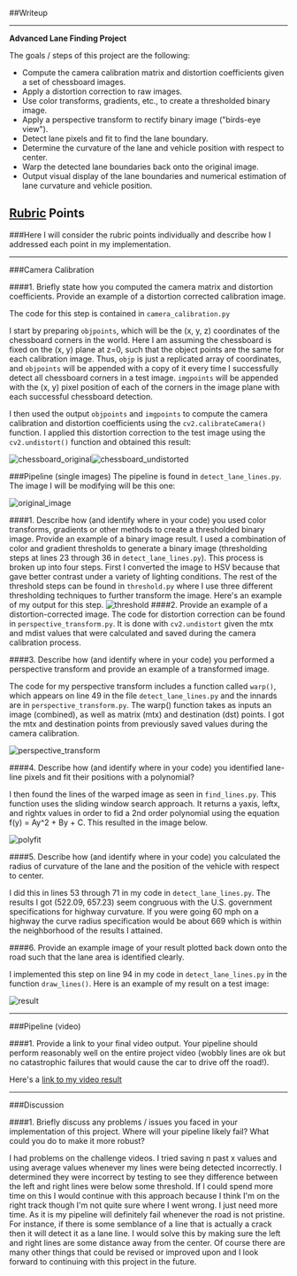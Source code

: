##Writeup

---

**Advanced Lane Finding Project**

The goals / steps of this project are the following:

* Compute the camera calibration matrix and distortion coefficients given a set of chessboard images.
* Apply a distortion correction to raw images.
* Use color transforms, gradients, etc., to create a thresholded binary image.
* Apply a perspective transform to rectify binary image ("birds-eye view").
* Detect lane pixels and fit to find the lane boundary.
* Determine the curvature of the lane and vehicle position with respect to center.
* Warp the detected lane boundaries back onto the original image.
* Output visual display of the lane boundaries and numerical estimation of lane curvature and vehicle position.

[//]: # (Image References)

[image1]: ./examples/undistort_output.png "Undistorted"
[image2]: ./test_images/test1.jpg "Road Transformed"
[image3]: ./examples/binary_combo_example.jpg "Binary Example"
[image4]: ./examples/warped_straight_lines.jpg "Warp Example"
[image5]: ./examples/color_fit_lines.jpg "Fit Visual"
[image6]: ./examples/example_output.jpg "Output"
[video1]: ./project_video.mp4 "Video"

## [Rubric](https://review.udacity.com/#!/rubrics/571/view) Points
###Here I will consider the rubric points individually and describe how I addressed each point in my implementation.  

---
###Camera Calibration

####1. Briefly state how you computed the camera matrix and distortion coefficients. Provide an example of a distortion corrected calibration image.

The code for this step is contained in `camera_calibration.py`

I start by preparing `objpoints`, which will be the (x, y, z) coordinates of the chessboard corners in the world. Here I am assuming the chessboard is fixed on the (x, y) plane at z=0, such that the object points are the same for each calibration image.  Thus, `objp` is just a replicated array of coordinates, and `objpoints` will be appended with a copy of it every time I successfully detect all chessboard corners in a test image.  `imgpoints` will be appended with the (x, y) pixel position of each of the corners in the image plane with each successful chessboard detection.  

I then used the output `objpoints` and `imgpoints` to compute the camera calibration and distortion coefficients using the `cv2.calibrateCamera()` function.  I applied this distortion correction to the test image using the `cv2.undistort()` function and obtained this result: 

![chessboard_original](output_images/camera_cal_org.png)![chessboard_undistorted](output_images/camera_cal_undist.png)

###Pipeline (single images)
The pipeline is found in `detect_lane_lines.py`. The image I will be modifying will be this one:

![original_image](output_images/test5.jpg)

####1. Describe how (and identify where in your code) you used color transforms, gradients or other methods to create a thresholded binary image.  Provide an example of a binary image result.
I used a combination of color and gradient thresholds to generate a binary image (thresholding steps at lines 23 through 36 in `detect_lane_lines.py`). This process is broken up into four steps. First I converted the image to HSV because that gave better contrast under a variety of lighting conditions. The rest of the threshold steps can be found in `threshold.py` where I use three different thresholding techniques to further transform the image. Here's an example of my output for this step.
![threshold](output_images/thresholded_image.png)
####2. Provide an example of a distortion-corrected image.
The code for distortion correction can be found in `perspective_transform.py`. It is done with `cv2.undistort` given the mtx and mdist values that were calculated and saved during the camera calibration process.

####3. Describe how (and identify where in your code) you performed a perspective transform and provide an example of a transformed image.

The code for my perspective transform includes a function called `warp()`, which appears on line 49 in the file `detect_lane_lines.py` and the innards are in `perspective_transform.py`. The warp() function takes as inputs an image (combined), as well as matrix (mtx) and destination (dst) points. I got the mtx and destination points from previously saved values during the camera calibration.

![perspective_transform](output_images/perspective_transform.png)

####4. Describe how (and identify where in your code) you identified lane-line pixels and fit their positions with a polynomial?

I then found the lines of the warped image as seen in `find_lines.py`. This function uses the sliding window search approach. It returns a yaxis, leftx, and rightx values in order to fid a 2nd order polynomial using the equation f(y) = Ay^2 + By + C. This resulted in the image below.

![polyfit](output_images/polyfit2.png)

####5. Describe how (and identify where in your code) you calculated the radius of curvature of the lane and the position of the vehicle with respect to center.

I did this in lines 53 through 71 in my code in `detect_lane_lines.py`. The results I got (522.09, 657.23) seem congruous with the U.S. government specifications for highway curvature. If you were going 60 mph on a highway the curve radius specification would be about 669 which is within the neighborhood of the results I attained.

####6. Provide an example image of your result plotted back down onto the road such that the lane area is identified clearly.

I implemented this step on line 94 in my code in `detect_lane_lines.py` in the function `draw_lines()`.  Here is an example of my result on a test image:

![result](output_images/result.png)

---

###Pipeline (video)

####1. Provide a link to your final video output.  Your pipeline should perform reasonably well on the entire project video (wobbly lines are ok but no catastrophic failures that would cause the car to drive off the road!).

Here's a [link to my video result](output.mp4)

---

###Discussion

####1. Briefly discuss any problems / issues you faced in your implementation of this project.  Where will your pipeline likely fail?  What could you do to make it more robust?

I had problems on the challenge videos. I tried saving n past x values and using average values whenever my lines were being detected incorrectly. I determined they were incorrect by testing to see they difference between the left and right lines were below some threshold. If I could spend more time on this I would continue with this approach because I think I'm on the right track though I'm not quite sure where I went wrong. I just need more time. As it is my pipeline will definitely fail whenever the road is not pristine. For instance, if there is some semblance of a line that is actually a crack then it will detect it as a lane line. I would solve this by making sure the left and right lines are some distance away from the center. Of course there are many other things that could be revised or improved upon and I look forward to continuing with this project in the future. 
